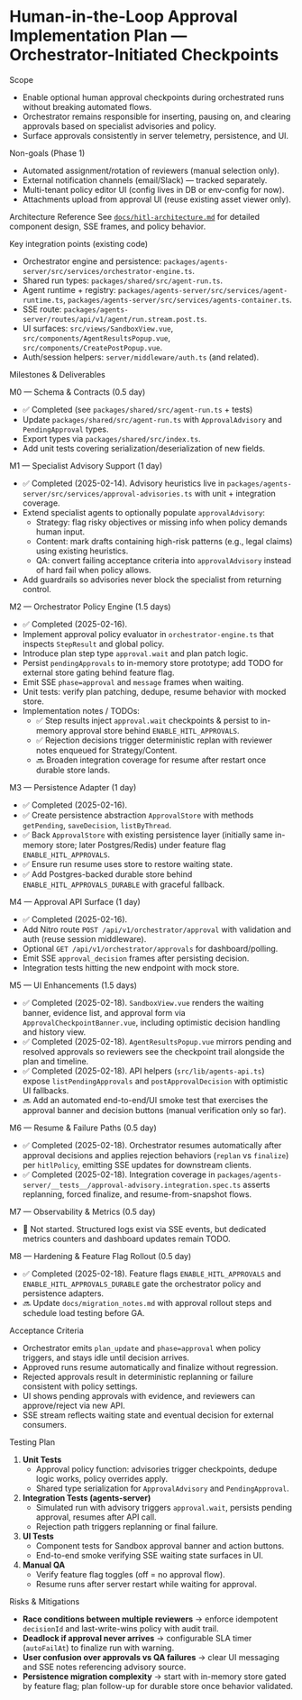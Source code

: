 # Human-in-the-Loop Approval Implementation Plan — Orchestrator-Initiated Checkpoints

Scope
- Enable optional human approval checkpoints during orchestrated runs without breaking automated flows.
- Orchestrator remains responsible for inserting, pausing on, and clearing approvals based on specialist advisories and policy.
- Surface approvals consistently in server telemetry, persistence, and UI.

Non-goals (Phase 1)
- Automated assignment/rotation of reviewers (manual selection only).
- External notification channels (email/Slack) — tracked separately.
- Multi-tenant policy editor UI (config lives in DB or env-config for now).
- Attachments upload from approval UI (reuse existing asset viewer only).

Architecture Reference
See [`docs/hitl-architecture.md`](./hitl-architecture.md) for detailed component design, SSE frames, and policy behavior.

Key integration points (existing code)
- Orchestrator engine and persistence: `packages/agents-server/src/services/orchestrator-engine.ts`.
- Shared run types: `packages/shared/src/agent-run.ts`.
- Agent runtime + registry: `packages/agents-server/src/services/agent-runtime.ts`, `packages/agents-server/src/services/agents-container.ts`.
- SSE route: `packages/agents-server/routes/api/v1/agent/run.stream.post.ts`.
- UI surfaces: `src/views/SandboxView.vue`, `src/components/AgentResultsPopup.vue`, `src/components/CreatePostPopup.vue`.
- Auth/session helpers: `server/middleware/auth.ts` (and related).

Milestones & Deliverables

M0 — Schema & Contracts (0.5 day)
- ✅ Completed (see `packages/shared/src/agent-run.ts` + tests)
- Update `packages/shared/src/agent-run.ts` with `ApprovalAdvisory` and `PendingApproval` types.
- Export types via `packages/shared/src/index.ts`.
- Add unit tests covering serialization/deserialization of new fields.

M1 — Specialist Advisory Support (1 day)
- ✅ Completed (2025-02-14). Advisory heuristics live in `packages/agents-server/src/services/approval-advisories.ts` with unit + integration coverage.
- Extend specialist agents to optionally populate `approvalAdvisory`:
  - Strategy: flag risky objectives or missing info when policy demands human input.
  - Content: mark drafts containing high-risk patterns (e.g., legal claims) using existing heuristics.
  - QA: convert failing acceptance criteria into `approvalAdvisory` instead of hard fail when policy allows.
- Add guardrails so advisories never block the specialist from returning control.

M2 — Orchestrator Policy Engine (1.5 days)
- ✅ Completed (2025-02-16).
- Implement approval policy evaluator in `orchestrator-engine.ts` that inspects `StepResult` and global policy.
- Introduce plan step type `approval.wait` and plan patch logic.
- Persist `pendingApprovals` to in-memory store prototype; add TODO for external store gating behind feature flag.
- Emit SSE `phase=approval` and `message` frames when waiting.
- Unit tests: verify plan patching, dedupe, resume behavior with mocked store.
- Implementation notes / TODOs:
  - ✅ Step results inject `approval.wait` checkpoints & persist to in-memory approval store behind `ENABLE_HITL_APPROVALS`.
  - ✅ Rejection decisions trigger deterministic replan with reviewer notes enqueued for Strategy/Content.
  - 🔜 Broaden integration coverage for resume after restart once durable store lands.

M3 — Persistence Adapter (1 day)
- ✅ Completed (2025-02-16).
- ✅ Create persistence abstraction `ApprovalStore` with methods `getPending`, `saveDecision`, `listByThread`.
- ✅ Back `ApprovalStore` with existing persistence layer (initially same in-memory store; later Postgres/Redis) under feature flag `ENABLE_HITL_APPROVALS`.
- ✅ Ensure run resume uses store to restore waiting state.
- ✅ Add Postgres-backed durable store behind `ENABLE_HITL_APPROVALS_DURABLE` with graceful fallback.

M4 — Approval API Surface (1 day)
- ✅ Completed (2025-02-16).
- Add Nitro route `POST /api/v1/orchestrator/approval` with validation and auth (reuse session middleware).
- Optional `GET /api/v1/orchestrator/approvals` for dashboard/polling.
- Emit SSE `approval_decision` frames after persisting decision.
- Integration tests hitting the new endpoint with mock store.

M5 — UI Enhancements (1.5 days)
- ✅ Completed (2025-02-18). `SandboxView.vue` renders the waiting banner, evidence list, and approval form via
  `ApprovalCheckpointBanner.vue`, including optimistic decision handling and history view.
- ✅ Completed (2025-02-18). `AgentResultsPopup.vue` mirrors pending and resolved approvals so reviewers see the
  checkpoint trail alongside the plan and timeline.
- ✅ Completed (2025-02-18). API helpers (`src/lib/agents-api.ts`) expose `listPendingApprovals` and
  `postApprovalDecision` with optimistic UI fallbacks.
- 🔜 Add an automated end-to-end/UI smoke test that exercises the approval banner and decision buttons (manual
  verification only so far).

M6 — Resume & Failure Paths (0.5 day)
- ✅ Completed (2025-02-18). Orchestrator resumes automatically after approval decisions and applies rejection
  behaviors (`replan` vs `finalize`) per `hitlPolicy`, emitting SSE updates for downstream clients.
- ✅ Completed (2025-02-18). Integration coverage in
  `packages/agents-server/__tests__/approval-advisory.integration.spec.ts` asserts replanning, forced finalize, and
  resume-from-snapshot flows.

M7 — Observability & Metrics (0.5 day)
- 🚧 Not started. Structured logs exist via SSE events, but dedicated metrics counters and dashboard updates remain
  TODO.

M8 — Hardening & Feature Flag Rollout (0.5 day)
- ✅ Completed (2025-02-18). Feature flags `ENABLE_HITL_APPROVALS` and `ENABLE_HITL_APPROVALS_DURABLE` gate the
  orchestrator policy and persistence adapters.
- 🔜 Update `docs/migration_notes.md` with approval rollout steps and schedule load testing before GA.

Acceptance Criteria
- Orchestrator emits `plan_update` and `phase=approval` when policy triggers, and stays idle until decision arrives.
- Approved runs resume automatically and finalize without regression.
- Rejected approvals result in deterministic replanning or failure consistent with policy settings.
- UI shows pending approvals with evidence, and reviewers can approve/reject via new API.
- SSE stream reflects waiting state and eventual decision for external consumers.

Testing Plan
1. **Unit Tests**
   - Approval policy function: advisories trigger checkpoints, dedupe logic works, policy overrides apply.
   - Shared type serialization for `ApprovalAdvisory` and `PendingApproval`.
2. **Integration Tests (agents-server)**
   - Simulated run with advisory triggers `approval.wait`, persists pending approval, resumes after API call.
   - Rejection path triggers replanning or final failure.
3. **UI Tests**
   - Component tests for Sandbox approval banner and action buttons.
   - End-to-end smoke verifying SSE waiting state surfaces in UI.
4. **Manual QA**
   - Verify feature flag toggles (off = no approval flow).
   - Resume runs after server restart while waiting for approval.

Risks & Mitigations
- **Race conditions between multiple reviewers** → enforce idempotent `decisionId` and last-write-wins policy with audit trail.
- **Deadlock if approval never arrives** → configurable SLA timer (`autoFailAt`) to finalize run with warning.
- **User confusion over approvals vs QA failures** → clear UI messaging and SSE notes referencing advisory source.
- **Persistence migration complexity** → start with in-memory store gated by feature flag; plan follow-up for durable store once behavior validated.
